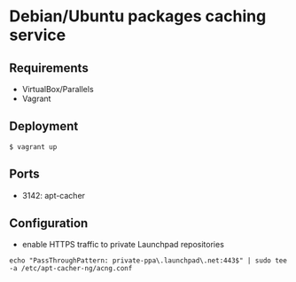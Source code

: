 # Debian/Ubuntu packages caching service

## Requirements
* VirtualBox/Parallels
* Vagrant

## Deployment
```
$ vagrant up
```

## Ports
* 3142: apt-cacher

## Configuration
* enable HTTPS traffic to private Launchpad repositories
```
echo "PassThroughPattern: private-ppa\.launchpad\.net:443$" | sudo tee -a /etc/apt-cacher-ng/acng.conf
```
